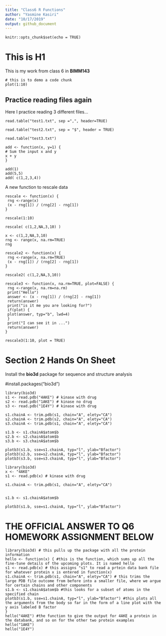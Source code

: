 ```yaml
---
title: "Class6 R Functions"
author: "Yasmine Kasiri"
date: "10/17/2019"
output: github_document
---
```


```{r setup, include=FALSE}
knitr::opts_chunk$set(echo = TRUE)
```

# This is H1
This is my work from class 6 in **BIMM143**

```{r}
# this is to demo a code chunk
plot(1:10)
```


## Practice reading files again

Here I practice reading 3 different files...

```{r}
read.table("test1.txt", sep =",", header=TRUE)
```

```{r}
read.table("test2.txt", sep = "$", header = TRUE)
```

```{r}
read.table("test3.txt")
```

```{r}
add <- function(x, y=1) {
# Sum the input x and y
x + y
}
```

```{r}
add(1)
add(5,5)
add( c(1,2,3,4))
```

A new function to rescale data
```{r}
rescale <- function(x) {
 rng <-range(x)
 (x - rng[1]) / (rng[2] - rng[1])
}
```

```{r}
rescale(1:10)
```

```{r}
rescale( c(1,2,NA,3,10) )
```

```{r}
x <- c(1,2,NA,3,10)
rng <- range(x, na.rm=TRUE)
rng
```

```{r}
rescale2 <- function(x) {
 rng <-range(x, na.rm=TRUE)
 (x - rng[1]) / (rng[2] - rng[1])
}
```

```{r}
rescale2( c(1,2,NA,3,10))
```

```{r}
rescale3 <- function(x, na.rm=TRUE, plot=FALSE) {
 rng <-range(x, na.rm=na.rm)
 print("Hello")
 answer <- (x - rng[1]) / (rng[2] - rng[1])
 return(answer)
 print("is it me you are looking for?")
 if(plot) {
 plot(answer, typ="b", lwd=4)
 }
 print("I can see it in ...")
 return(answer)
}
```

```{r}
rescale3(1:10, plot = TRUE)
```

# Section 2 Hands On Sheet

Install the **bio3d** package for sequence and structure analysis

#install.packages(“bio3d”)

```{r}
library(bio3d)
s1 <- read.pdb("4AKE") # kinase with drug
s2 <- read.pdb("1AKE") # kinase no drug
s3 <- read.pdb("1E4Y") # kinase with drug

s1.chainA <- trim.pdb(s1, chain="A", elety="CA")
s2.chainA <- trim.pdb(s2, chain="A", elety="CA")
s3.chainA <- trim.pdb(s1, chain="A", elety="CA")

s1.b <- s1.chainA$atom$b
s2.b <- s2.chainA$atom$b
s3.b <- s3.chainA$atom$b

plotb3(s1.b, sse=s1.chainA, typ="l", ylab="Bfactor")
plotb3(s2.b, sse=s2.chainA, typ="l", ylab="Bfactor")
plotb3(s3.b, sse=s3.chainA, typ="l", ylab="Bfactor")
```


```{r}
library(bio3d)
x <- "4AKE"
s1 <- read.pdb(x) # kinase with drug

s1.chainA <- trim.pdb(s1, chain="A", elety="CA")


s1.b <- s1.chainA$atom$b

plotb3(s1.b, sse=s1.chainA, typ="l", ylab="Bfactor")

```

# THE OFFICIAL ANSWER TO Q6 HOMEWORK ASSIGNMENT BELOW

```{r}
library(bio3d) # this pulls up the package with all the protein information
hello <- function(x) { #this is the function, which sums up all the fine-tune details of the upcoming plots. It is named hello
s1 <- read.pdb(x) # this assigns "s1" to read a prtein data bank file for whatever protein x is entered in function(x)
s1.chainA <- trim.pdb(s1, chain="A", elety="CA") # this trims the large PDB file outcome from before into a smaller file, where we argue for certain chains and other components
s1.b <- s1.chainA$atom$b #this looks for a subset of atoms in the specified chain
plotb3(s1.b, sse=s1.chainA, typ="l", ylab="Bfactor") #this plots all the arguments from the body so far in the form of a line plot with the y axis labeled B factor
}
hello("4AKE") #the function to give the output for 4AKE a protein in the databank, and so on for the other two protein examples
hello("1AKE")
hello("1E4Y")
```

